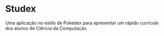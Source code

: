 # Studex
Uma aplicação no estilo de Pokedex para apresentar um rápido currículo dos alunos de Ciência da Computação.  
